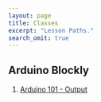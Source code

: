 ```yaml
---
layout: page
title: Classes
excerpt: "Lesson Paths."
search_omit: true
---
```



##  Arduino Blockly

1) [Arduino 101 - Output](/arduino-blockly/lesson-1-output/) 


